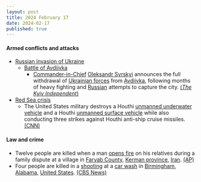 ```yaml
---
layout: post
title: 2024 February 17
date: 2024-02-17
published: true
---
```



#### Armed conflicts and attacks

* [Russian invasion of Ukraine](https://en.wikipedia.org/wiki/Russian_invasion_of_Ukraine "Russian invasion of Ukraine")
  * [Battle of Avdiivka](https://en.wikipedia.org/wiki/Battle_of_Avdiivka_%282022%E2%80%932024%29 "Battle of Avdiivka (2022–2024)")
    * [Commander-in-Chief](https://en.wikipedia.org/wiki/Commander-in-Chief_of_the_Armed_Forces_of_Ukraine "Commander-in-Chief of the Armed Forces of Ukraine") [Oleksandr Syrskyi](https://en.wikipedia.org/wiki/Oleksandr_Syrskyi "Oleksandr Syrskyi") announces the full withdrawal of [Ukrainian forces](https://en.wikipedia.org/wiki/Armed_Forces_of_Ukraine "Armed Forces of Ukraine") from [Avdiivka](https://en.wikipedia.org/wiki/Avdiivka "Avdiivka"), following months of heavy fighting and [Russian](https://en.wikipedia.org/wiki/Russia "Russia") attempts to capture the city. [(*The Kyiv Independent*)](https://kyivindependent.com/syrskyi-withdraws-units-from-avdiivka/)
* [Red Sea crisis](https://en.wikipedia.org/wiki/Red_Sea_crisis "Red Sea crisis")
  * The United States military destroys a Houthi [unmanned underwater vehicle](https://en.wikipedia.org/wiki/Unmanned_underwater_vehicle "Unmanned underwater vehicle") and a Houthi [unmanned surface vehicle](https://en.wikipedia.org/wiki/Unmanned_surface_vehicle "Unmanned surface vehicle") while also conducting three strikes against Houthi anti-ship cruise missiles. [(CNN)](https://www.cnn.com/2024/02/18/politics/us-strikes-houthi-underwater-vessel/index.html)

#### Law and crime

* Twelve people are killed when a man [opens fire](https://en.wikipedia.org/wiki/Mass_shooting "Mass shooting") on his relatives during a family dispute at a village in [Faryab County](https://en.wikipedia.org/wiki/Faryab_County "Faryab County"), [Kerman province](https://en.wikipedia.org/wiki/Kerman_province "Kerman province"), [Iran](https://en.wikipedia.org/wiki/Iran "Iran"). [(AP)](https://apnews.com/article/iran-shooting-rampage-kalashnikov-ec1b200542a34fbd425697e8779db6c6)
* Four people are killed in a [shooting](https://en.wikipedia.org/wiki/Shooting "Shooting") at a [car wash](https://en.wikipedia.org/wiki/Car_wash "Car wash") in [Birmingham](https://en.wikipedia.org/wiki/Birmingham%2C_Alabama "Birmingham, Alabama"), [Alabama](https://en.wikipedia.org/wiki/Alabama "Alabama"), [United States](https://en.wikipedia.org/wiki/United_States "United States"). [(CBS News)](https://www.cbsnews.com/amp/news/birmingham-alabama-shooting-car-wash/)
